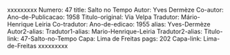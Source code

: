 xxxxxxxxx
Numero: 47
title: Salto no Tempo
Autor: Yves Dermèze
Co-autor: 
Ano-de-Publicacao: 1958
Titulo-original: Via Velpa
Tradutor: Mário-Henrique Leiria
Co-tradutor: 
Ano-de-edicao: 1955
alias: Yves-Dermèze
Autor2-alias: 
Tradutor1-alias: Mario-Henrique-Leiria
Tradutor2-alias: 
Titulo-link: 47-Salto-no-Tempo
Capa: Lima de Freitas
pags: 202
Capa-link: Lima-de-Freitas
xxxxxxxxx